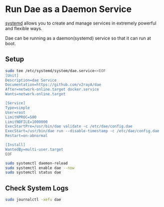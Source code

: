 # Run Dae as a Daemon Service

[systemd](https://wiki.debian.org/systemd) allows you to create and manage services in extremely powerful and flexible ways.

Dae can be running as a daemon(systemd) service so that it can run at boot.

## Setup

```bash
sudo tee /etc/systemd/system/dae.service<<EOF
[Unit]
Description=dae Service
Documentation=https://github.com/v2rayA/dae
After=network-online.target docker.service
Wants=network-online.target

[Service]
Type=simple
User=root
LimitNPROC=500
LimitNOFILE=1000000
ExecStartPre=/usr/bin/dae validate -c /etc/dae/config.dae
ExecStart=/usr/bin/dae run --disable-timestamp -c /etc/dae/config.dae
Restart=on-abnormal

[Install]
WantedBy=multi-user.target
EOF

sudo systemctl daemon-reload
sudo systemctl enable dae --now
sudo systemctl status dae
```

## Check System Logs

```bash
sudo journalctl -xefu dae
```
